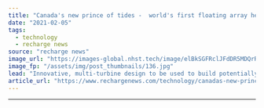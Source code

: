 ```yaml
---
title: "Canada's new prince of tides -  world's first floating array heads out"
date: "2021-02-05"
tags: 
  - technology
  - recharge news
source: "recharge news"
image_url: "https://images-global.nhst.tech/image/elBkSGFRclJFdDR5MDQrR2VzbjJVWjNEMThKRWY2QUwvcXVudGZqcytkND0=/nhst/binary/b46030c81fe1c77c2d3b4941299c2d44"
image_fp: "/assets/img/post_thumbnails/136.jpg"
lead: "Innovative, multi-turbine design to be used to build potentially market-changing 9MW Pempa’q project in Bay of Fundy"
article_url: "https://www.rechargenews.com/technology/canadas-new-prince-of-tides-worlds-first-floating-array-heads-out/2-1-958166"
---
```


---
